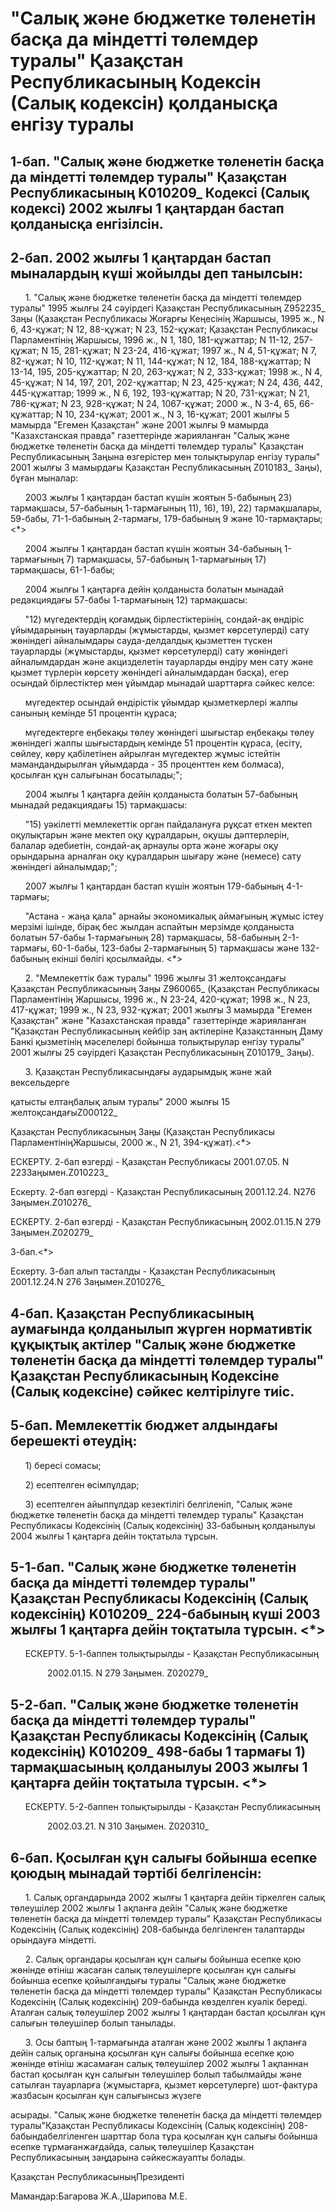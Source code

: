 # "Салық және бюджетке төленетін басқа да міндетті төлемдер туралы" Қазақстан Республикасының Кодексін (Салық кодексін) қолданысқа енгізу туралы

## 1-бап. "Салық және бюджетке төленетін басқа да міндетті төлемдер туралы" Қазақстан Республикасының K010209_ Кодексі (Салық кодексі) 2002 жылғы 1 қаңтардан бастап қолданысқа енгізілсін.

## 2-бап. 2002 жылғы 1 қаңтардан бастап мыналардың күші жойылды деп танылсын:

      1. "Салық және бюджетке төленетін басқа да міндетті төлемдер туралы" 1995 жылғы 24 сәуірдегі Қазақстан Республикасының Z952235_ Заңы (Қазақстан Республикасы Жоғарғы Кеңесінің Жаршысы, 1995 ж., N 6, 43-құжат; N 12, 88-құжат; N 23, 152-құжат; Қазақстан Республикасы Парламентінің Жаршысы, 1996 ж., N 1, 180, 181-құжаттар; N 11-12, 257-құжат; N 15, 281-құжат; N 23-24, 416-құжат; 1997 ж., N 4, 51-құжат; N 7, 82-құжат; N 10, 112-құжат; N 11, 144-құжат; N 12, 184, 188-құжаттар; N 13-14, 195, 205-құжаттар; N 20, 263-құжат; N 2, 333-құжат; 1998 ж., N 4, 45-құжат; N 14, 197, 201, 202-құжаттар; N 23, 425-құжат; N 24, 436, 442, 445-құжаттар; 1999 ж., N 6, 192, 193-құжаттар; N 20, 731-құжат; N 21, 786-құжат; N 23, 928-құжат; N 24, 1067-құжат; 2000 ж., N 3-4, 65, 66-құжаттар; N 10, 234-құжат; 2001 ж., N 3, 16-құжат; 2001 жылғы 5 мамырда "Егемен Қазақстан" және 2001 жылғы 9 мамырда "Казахстанская правда" газеттерінде жарияланған "Салық және бюджетке төленетін басқа да міндетті төлемдер туралы" Қазақстан Республикасының Заңына өзгерістер мен толықтырулар енгізу туралы" 2001 жылғы 3 мамырдағы Қазақстан Республикасының Z010183_ Заңы), бұған мыналар:

      2003 жылғы 1 қаңтардан бастап күшін жоятын 5-бабының 23) тармақшасы, 57-бабының 1-тармағының 11), 16), 19), 22) тармақшалары, 59-бабы, 71-1-бабының 2-тармағы, 179-бабының 9 және 10-тармақтары; <*>

      2004 жылғы 1 қаңтардан бастап күшін жоятын 34-бабының 1-тармағының 7) тармақшасы, 57-бабының 1-тармағының 17) тармақшасы, 61-1-бабы;

      2004 жылғы 1 қаңтарға дейін қолданыста болатын мынадай редакциядағы 57-бабы 1-тармағының 12) тармақшасы:

      "12) мүгедектердің қоғамдық бірлестіктерінің, сондай-ақ өндіріс ұйымдарының тауарларды (жұмыстарды, қызмет көрсетулерді) сату жөніндегі айналымдары сауда-делдалдық қызметтен түскен тауарларды (жұмыстарды, қызмет көрсетулерді) сату жөніндегі айналымдардан және акцизделетін тауарларды өндіру мен сату және қызмет түрлерін көрсету жөніндегі айналымдардан басқа), егер осындай бірлестіктер мен ұйымдар мынадай шарттарға сәйкес келсе:

      мүгедектер осындай өндірістік ұйымдар қызметкерлері жалпы санының кемінде 51 процентін құраса;

      мүгедектерге еңбекақы төлеу жөніндегі шығыстар еңбекақы төлеу жөніндегі жалпы шығыстардың кемінде 51 процентін құраса, (есіту, сөйлеу, көру қабілетінен айрылған мүгедектер жұмыс істейтін мамандандырылған ұйымдарда - 35 проценттен кем болмаса), қосылған құн салығынан босатылады;";

      2004 жылғы 1 қаңтарға дейін қолданыста болатын 57-бабының мынадай редакциядағы 15) тармақшасы:

      "15) уәкілетті мемлекеттік орган пайдалануға рұқсат еткен мектеп оқулықтарын және мектеп оқу құралдарын, оқушы дәптерлерін, балалар әдебиетін, сондай-ақ арнаулы орта және жоғары оқу орындарына арналған оқу құралдарын шығару және (немесе) сату жөніндегі айналымдар;";

      2007 жылғы 1 қаңтардан бастап күшін жоятын 179-бабының 4-1-тармағы;

      "Астана - жаңа қала" арнайы экономикалық аймағының жұмыс iстеу мерзiмi iшiнде, бiрақ бес жылдан аспайтын мерзiмде қолданыста болатын 57-бабы 1-тармағының 28) тармақшасы, 58-бабының 2-1-тармағы, 60-1-бабы, 123-бабы 2-тармағының 5) тармақшасы және 132-бабының екiншi бөлiгi қосылмайды. <*>

      2. "Мемлекеттік баж туралы" 1996 жылғы 31 желтоқсандағы Қазақстан Республикасының Заңы Z960065_ (Қазақстан Республикасы Парламентінің Жаршысы, 1996 ж., N 23-24, 420-құжат; 1998 ж., N 23, 417-құжат; 1999 ж., N 23, 932-құжат; 2001 жылғы 3 мамырда "Егемен Қазақстан" және "Казахстанская правда" газеттерінде жарияланған "Қазақстан Республикасының кейбір заң актілеріне Қазақстанның Даму Банкі қызметінің мәселелері бойынша толықтырулар енгізу туралы" 2001 жылғы 25 сәуірдегі Қазақстан Республикасының Z010179_ Заңы).

      3. Қазақстан Республикасындағы аударымдық және жай вексельдерге

қатысты елтаңбалық алым туралы" 2000 жылғы 15 желтоқсандағыZ000122_

Қазақстан Республикасының Заңы (Қазақстан Республикасы ПарламентiнiңЖаршысы, 2000 ж., N 21, 394-құжат).<*>

ЕСКЕРТУ. 2-бап өзгерді - Қазақстан Республикасы 2001.07.05. N 223Заңымен.Z010223_

Ескерту. 2-бап өзгерді - Қазақстан Республикасының 2001.12.24. N276 Заңымен.Z010276_

ЕСКЕРТУ. 2-бап өзгерді - Қазақстан Республикасының 2002.01.15.N 279 Заңымен.Z020279_

3-бап.<*>

Ескерту. 3-бап алып тасталды - Қазақстан Республикасының 2001.12.24.N 276 Заңымен.Z010276_

## 4-бап. Қазақстан Республикасының аумағында қолданылып жүрген нормативтік құқықтық актілер "Салық және бюджетке төленетін басқа да міндетті төлемдер туралы" Қазақстан Республикасының Кодексіне (Салық кодексіне) сәйкес келтірілуге тиіс.

## 5-бап. Мемлекеттік бюджет алдындағы берешекті өтеудің:

      1) бересі сомасы;

      2) есептелген өсімпұлдар;

      3) есептелген айыппұлдар кезектілігі белгіленіп, "Салық және бюджетке төленетін басқа да міндетті төлемдер туралы" Қазақстан Республикасы Кодексінің (Салық кодексінің) 33-бабының қолданылуы 2004 жылғы 1 қаңтарға дейін тоқтатыла тұрсын.

## 5-1-бап. "Салық және бюджетке төленетін басқа да міндетті төлемдер туралы" Қазақстан Республикасы Кодексінің (Салық кодексінің) K010209_ 224-бабының күші 2003 жылғы 1 қаңтарға дейін тоқтатыла тұрсын. <*>

      ЕСКЕРТУ. 5-1-баппен толықтырылды - Қазақстан Республикасының

               2002.01.15. N 279 Заңымен. Z020279_

## 5-2-бап. "Салық және бюджетке төленетін басқа да міндетті төлемдер туралы" Қазақстан Республикасы Кодексінің (Салық кодексінің) K010209_ 498-бабы 1 тармағы 1) тармақшасының қолданылуы 2003 жылғы 1 қаңтарға дейін тоқтатыла тұрсын. <*>

      ЕСКЕРТУ. 5-2-баппен толықтырылды - Қазақстан Республикасының

               2002.03.21. N 310 Заңымен. Z020310_

## 6-бап. Қосылған құн салығы бойынша есепке қоюдың мынадай тәртібі белгіленсін:

      1. Салық органдарында 2002 жылғы 1 қаңтарға дейін тіркелген салық төлеушілер 2002 жылғы 1 ақпанға дейін "Салық және бюджетке төленетін басқа да міндетті төлемдер туралы" Қазақстан Республикасы Кодексінің (Салық кодексінің) 208-бабында белгіленген талаптарды орындауға міндетті.

      2. Салық органдары қосылған құн салығы бойынша есепке қою жөнінде өтініш жасаған салық төлеушілерге қосылған құн салығы бойынша есепке қойылғандығы туралы "Салық және бюджетке төленетін басқа да міндетті төлемдер туралы" Қазақстан Республикасы Кодексінің (Салық кодексінің) 209-бабында көзделген куәлік береді. Аталған салық төлеушілер 2002 жылғы 1 қаңтардан бастап қосылған құн салығын төлеушілер болып танылады.

      3. Осы баптың 1-тармағында аталған және 2002 жылғы 1 ақпанға дейін салық органына қосылған құн салығы бойынша есепке қою жөнінде өтініш жасамаған салық төлеушілер 2002 жылғы 1 ақпаннан бастап қосылған құн салығын төлеушілер болып табылмайды және сатылған тауарларға (жұмыстарға, қызмет көрсетулерге) шот-фактура жазбасын қосылған құн салығынсыз жүзеге

асырады. "Салық және бюджетке төленетін басқа да міндетті төлемдер туралы"Қазақстан Республикасы Кодексінің (Салық кодексінің) 208-бабындабелгіленген шарттар бола тұра қосылған құн салығы бойынша есепке тұрмағанжағдайда, салық төлеушілер Қазақстан Республикасының заңдарына сәйкесжауапты болады.

Қазақстан РеспубликасыныңПрезиденті

Мамандар:Багарова Ж.А.,Шарипова М.Е.

